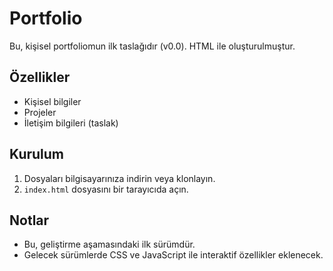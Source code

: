 # Portfolio

Bu, kişisel portfoliomun ilk taslağıdır (v0.0). HTML ile oluşturulmuştur.

## Özellikler
- Kişisel bilgiler
- Projeler
- İletişim bilgileri (taslak)

## Kurulum
1. Dosyaları bilgisayarınıza indirin veya klonlayın.
2. `index.html` dosyasını bir tarayıcıda açın.

## Notlar
- Bu, geliştirme aşamasındaki ilk sürümdür.
- Gelecek sürümlerde CSS ve JavaScript ile interaktif özellikler eklenecek.

